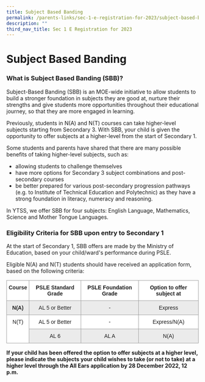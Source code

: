 ```yaml
---
title: Subject Based Banding
permalink: /parents-links/sec-1-e-registration-for-2023/subject-based-banding/
description: ""
third_nav_title: Sec 1 E Registration for 2023
---
```

# **Subject Based Banding**

### What is Subject Based Banding (SBB)?

Subject-Based Banding (SBB) is an MOE-wide initiative to allow students to build a stronger foundation in subjects they are good at, nurture their strengths and give students more opportunities throughout their educational journey, so that they are more engaged in learning.  
  
Previously, students in N(A) and N(T) courses can take higher-level subjects starting from Secondary 3. With SBB, your child is given the opportunity to offer subjects at a higher-level from the start of Secondary 1.  
  
Some students and parents have shared that there are many possible benefits of taking higher-level subjects, such as:  
  

*   allowing students to challenge themselves
*   have more options for Secondary 3 subject combinations and post-secondary courses
*   be better prepared for various post-secondary progression pathways (e.g. to Institute of Technical Education and Polytechnic) as they have a strong foundation in literacy, numeracy and reasoning.

  
In YTSS, we offer SBB for four subjects: English Language, Mathematics, Science and Mother Tongue Languages.

### Eligibility Criteria for SBB upon entry to Secondary 1

At the start of Secondary 1, SBB offers are made by the Ministry of Education, based on your child/ward's performance during PSLE. 

  

Eligible N(A) and N(T) students should have received an application form, based on the following criteria:


<table style="border-collapse:collapse;border-spacing:0" class="tg"><thead><tr><th style="background-color:#FFF;border-color:#9b9b9b;border-style:solid;border-width:1px;color:#222;font-family:Arial, sans-serif;font-size:14px;font-weight:bold;overflow:hidden;padding:10px 5px;text-align:center;vertical-align:top;word-break:normal">Course</th><th style="background-color:#FFF;border-color:#9b9b9b;border-style:solid;border-width:1px;color:#222;font-family:Arial, sans-serif;font-size:14px;font-weight:bold;overflow:hidden;padding:10px 5px;text-align:center;vertical-align:top;word-break:normal">PSLE Standard Grade</th><th style="background-color:#FFF;border-color:#9b9b9b;border-style:solid;border-width:1px;font-family:Arial, sans-serif;font-size:14px;font-weight:bold;overflow:hidden;padding:10px 5px;text-align:center;vertical-align:top;word-break:normal">PSLE Foundation Grade</th><th style="background-color:#FFF;border-color:#9b9b9b;border-style:solid;border-width:1px;font-family:Arial, sans-serif;font-size:14px;font-weight:bold;overflow:hidden;padding:10px 5px;text-align:center;vertical-align:top;word-break:normal">Option to offer subject at</th></tr></thead><tbody><tr><td style="background-color:#EBEBEB;border-color:#9b9b9b;border-style:solid;border-width:1px;color:#222;font-family:Arial, sans-serif;font-size:14px;font-weight:bold;overflow:hidden;padding:10px 5px;text-align:center;vertical-align:top;word-break:normal">N(A)</td><td style="background-color:#EBEBEB;border-color:#9b9b9b;border-style:solid;border-width:1px;color:#222;font-family:Arial, sans-serif;font-size:14px;overflow:hidden;padding:10px 5px;text-align:center;vertical-align:top;word-break:normal">AL 5 or Better</td><td style="background-color:#EBEBEB;border-color:#9b9b9b;border-style:solid;border-width:1px;font-family:Arial, sans-serif;font-size:14px;overflow:hidden;padding:10px 5px;text-align:center;vertical-align:top;word-break:normal">-</td><td style="background-color:#EBEBEB;border-color:#9b9b9b;border-style:solid;border-width:1px;font-family:Arial, sans-serif;font-size:14px;overflow:hidden;padding:10px 5px;text-align:center;vertical-align:top;word-break:normal">Express</td></tr><tr><td style="background-color:#FFF;border-color:#9b9b9b;border-style:solid;border-width:1px;font-family:Arial, sans-serif;font-size:14px;overflow:hidden;padding:10px 5px;text-align:center;vertical-align:top;word-break:normal" rowspan="2">N(T)</td><td style="background-color:#FFF;border-color:#9b9b9b;border-style:solid;border-width:1px;font-family:Arial, sans-serif;font-size:14px;overflow:hidden;padding:10px 5px;text-align:center;vertical-align:top;word-break:normal">AL 5 or Better</td><td style="background-color:#FFF;border-color:#9b9b9b;border-style:solid;border-width:1px;font-family:Arial, sans-serif;font-size:14px;overflow:hidden;padding:10px 5px;text-align:center;vertical-align:top;word-break:normal">-</td><td style="background-color:#FFF;border-color:#9b9b9b;border-style:solid;border-width:1px;font-family:Arial, sans-serif;font-size:14px;overflow:hidden;padding:10px 5px;text-align:center;vertical-align:top;word-break:normal">Express/N(A)</td></tr><tr><td style="background-color:#EBEBEB;border-color:#9b9b9b;border-style:solid;border-width:1px;font-family:Arial, sans-serif;font-size:14px;overflow:hidden;padding:10px 5px;text-align:center;vertical-align:top;word-break:normal">AL 6 </td><td style="background-color:#EBEBEB;border-color:#9b9b9b;border-style:solid;border-width:1px;font-family:Arial, sans-serif;font-size:14px;overflow:hidden;padding:10px 5px;text-align:center;vertical-align:top;word-break:normal">AL A</td><td style="background-color:#EBEBEB;border-color:#9b9b9b;border-style:solid;border-width:1px;font-family:Arial, sans-serif;font-size:14px;overflow:hidden;padding:10px 5px;text-align:center;vertical-align:top;word-break:normal">N(A)</td></tr></tbody></table>


**If your child has been offered the option to offer subjects at a higher level, please indicate the subjects your child wishes to take (or not to take) at a higher level through the All Ears application by 28 December 2022, 12 p.m.**